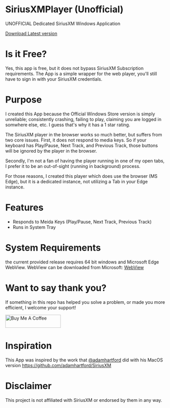 # SiriusXMPlayer (Unofficial)
UNOFFICIAL Dedicated SiriusXM Windows Application 

[Download Latest version](https://github.com/TimBurris/SiriusXMPlayer/releases/latest)

# Is it Free?

Yes, this app is free, but it does not bypass SiriusXM Subscription requirements.  The App is a simple wrapper for the web player, you'll still have to sign in with your SiriusXM credentials.

# Purpose
I created this App because the Official Windows Store version is simply unreliable; consistently crashing, failing to play, claiming you are logged in somwhere else, etc.  I guess that's why it has a 1 star rating.

The SiriusXM player in the browser works so much better, but suffers from two core issues.  First, it does not respond to media keys.  So if your keyboard has Play/Pause, Next Track, and Previous Track, those buttons will be ignored by the player in the browser.

Secondly, I'm not a fan of having the player running in one of my open tabs, I prefer it to be an out-of-sight (running in background) process.

For those reasons, I created this player which does use the browser (MS Edge), but it is a dedicated instance, not utilizing a Tab in your Edge instance.

# Features
- Responds to Meida Keys (Play/Pause, Next Track, Previous Track)
- Runs in System Tray

# System Requirements
the current provided release requires 64 bit windows and Microsoft Edge WebView.  WebView can be downloaded from Microsoft: [WebView](https://developer.microsoft.com/en-us/microsoft-edge/webview2/#download-section)

# Want to say thank you?
If something in this repo has helped you solve a problem, or made you more efficient, I welcome your support!

<a href="https://www.buymeacoffee.com/timburris" target="_blank"><img src="https://cdn.buymeacoffee.com/buttons/default-orange.png" alt="Buy Me A Coffee" height="41" width="174"></a>

# Inspiration

This App was inspired by the work that [@adamhartford](https://www.github.com/adamhartford) did with his MacOS version https://github.com/adamhartford/SiriusXM

# Disclaimer

This project is not affiliated with SiriusXM or endorsed by them in any way.
